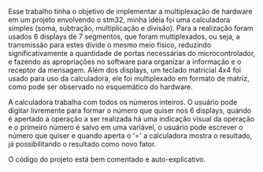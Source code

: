 Esse trabalho tinha o objetivo de implementar a multiplexação de hardware em um projeto envolvendo o stm32, minha idéia foi uma calculadora simples
(soma, subtração, multiplicação e divisão). Para a realização foram usados 6 displays de 7 segmentos, que foram multiplexados, ou seja, a transmissão para estes 
divide o mesmo meio físico, reduzindo significativamente a quantidade de portas necessárias do microcontrolador, e fazendo as apropriações no software para organizar a informação e o receptor da mensagem. Além dos displays, um teclado matricial 4x4
foi usado para uso da calculadora, ele foi multiplexado em formato de matriz, como pode ser observado no esquemático do hardware. 

A calculadora trabalha com todos os números inteiros. O usuário pode digitar livremente para formar o número que quiser nos 6 displays, quando é apertado a 
operação a ser realizada há uma indicação visual da operação e o primeiro número é salvo em uma variável, o usuário pode escrever o número que quiser e quando 
aperta o '=' a calculadora mostra o resultado, já possibilitando o resultado como novo fator.

O código do projeto está bem comentado e auto-explicativo.
